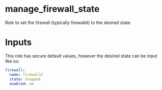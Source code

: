 # manage_firewall_state
Role to set the firewall (typically firewalld) to the desired state.

# Inputs
This role has secure default values, however the desired state can be input like so:
```yaml
firewall:
  name: firewalld
  state: stopped
  enabled: no
```